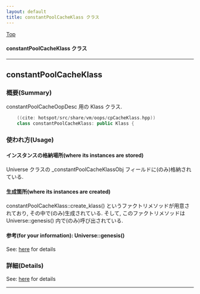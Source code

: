 ```yaml
---
layout: default
title: constantPoolCacheKlass クラス 
---
```

[Top](../index.html)

#### constantPoolCacheKlass クラス 



---
## <a name="nobJhSJzOG" id="nobJhSJzOG">constantPoolCacheKlass</a>

### 概要(Summary)
constantPoolCacheOopDesc 用の Klass クラス.


```cpp
    ((cite: hotspot/src/share/vm/oops/cpCacheKlass.hpp))
    class constantPoolCacheKlass: public Klass {
```

### 使われ方(Usage)
#### インスタンスの格納場所(where its instances are stored)
Universe クラスの _constantPoolCacheKlassObj フィールドに(のみ)格納されている.

#### 生成箇所(where its instances are created)
constantPoolCacheKlass::create_klass() というファクトリメソッドが用意されており, その中で(のみ)生成されている.
そして, このファクトリメソッドは Universe::genesis() 内で(のみ)呼び出されている.

#### 参考(for your information): Universe::genesis()
See: [here](no4230JvC.html) for details



### 詳細(Details)
See: [here](../doxygen/classconstantPoolCacheKlass.html) for details

---
